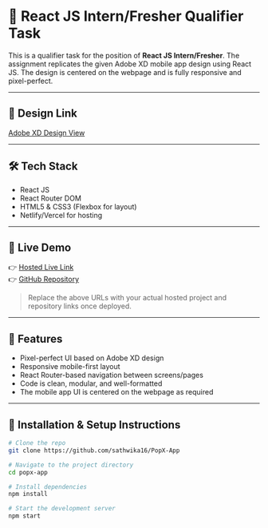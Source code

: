 # 📱 React JS Intern/Fresher Qualifier Task

This is a qualifier task for the position of **React JS Intern/Fresher**. The assignment replicates the given Adobe XD mobile app design using React JS. The design is centered on the webpage and is fully responsive and pixel-perfect.

---

## 🔗 Design Link

[Adobe XD Design View](https://xd.adobe.com/view/b68eea25-003d-4a5d-8fdd-d463eeb20b32-e3dd)

---

## 🛠️ Tech Stack

- React JS
- React Router DOM
- HTML5 & CSS3 (Flexbox for layout)
- Netlify/Vercel for hosting

---

## 🚀 Live Demo

👉 [Hosted Live Link](https://your-hosted-link.netlify.app)  
👉 [GitHub Repository](https://github.com/your-username/react-intern-task)

> Replace the above URLs with your actual hosted project and repository links once deployed.

---

## 📸 Features

- Pixel-perfect UI based on Adobe XD design
- Responsive mobile-first layout
- React Router-based navigation between screens/pages
- Code is clean, modular, and well-formatted
- The mobile app UI is centered on the webpage as required

---

## 🔧 Installation & Setup Instructions

```bash
# Clone the repo
git clone https://github.com/sathwika16/PopX-App

# Navigate to the project directory
cd popx-app

# Install dependencies
npm install

# Start the development server
npm start
```
